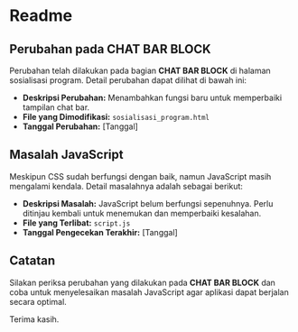 # Readme

## Perubahan pada CHAT BAR BLOCK

Perubahan telah dilakukan pada bagian **CHAT BAR BLOCK** di halaman sosialisasi program. Detail perubahan dapat dilihat di bawah ini:

- **Deskripsi Perubahan:** Menambahkan fungsi baru untuk memperbaiki tampilan chat bar.
- **File yang Dimodifikasi:** `sosialisasi_program.html`
- **Tanggal Perubahan:** [Tanggal]

## Masalah JavaScript

Meskipun CSS sudah berfungsi dengan baik, namun JavaScript masih mengalami kendala. Detail masalahnya adalah sebagai berikut:

- **Deskripsi Masalah:** JavaScript belum berfungsi sepenuhnya. Perlu ditinjau kembali untuk menemukan dan memperbaiki kesalahan.
- **File yang Terlibat:** `script.js`
- **Tanggal Pengecekan Terakhir:** [Tanggal]

## Catatan

Silakan periksa perubahan yang dilakukan pada **CHAT BAR BLOCK** dan coba untuk menyelesaikan masalah JavaScript agar aplikasi dapat berjalan secara optimal.

Terima kasih.
